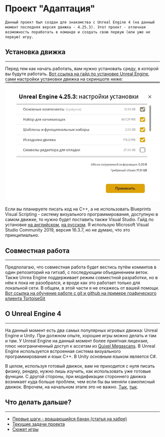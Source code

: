 # Проект "Адаптация"
    Данный проект был создан для знакомства с Unreal Engine 4 (на данный момент последняя версия движка - 4.25.3). Этот проект - отличная возможность поработать в команде и создать свою первую (или уже не первую) игру.
## Установка движка
---
Перед тем как начать работать, вам нужно установать среду, в которой вы будуте работать. [Вот ссылка на гайд по установке Unreal Engine](https://unreal-engine-4-russian.fandom.com/ru/wiki/%D0%97%D0%BD%D0%B0%D0%BA%D0%BE%D0%BC%D1%81%D1%82%D0%B2%D0%BE_%D1%81_Unreal_Engine_4_/_%D0%A3%D1%81%D1%82%D0%B0%D0%BD%D0%BE%D0%B2%D0%BA%D0%B0_Unreal_Engine_4),
сами настройки установки движка на скриншоте ниже:
![alt](src/settings.jpg "settings")​

Если вы планируете писать код на C++, а не использовать Blueprints Visual Scripting - систему визуального программирования, доступную в самом движке, то нужно будет поставить также Visual Studio. Гайд по установке [на английском](https://docs.unrealengine.com/en-US/Programming/Development/VisualStudioSetup/index.html), [на русском](https://uedocs.blogspot.com/2019/10/visual-studio-unreal-engine-4.html). Я использую Microsoft Visual Studio Community 2019, версия 16.3.7, но не думаю, что это принципиально. 
## Совместная работа
---
Предполагаю, что совместная работа будет вестись путём коммитов в один репозиторий на гитхаб, с последующим объединением веток. Также Unrea Engine поддерживает режим совместной разработки, но в нём я пока не разобрался, и вроде как это работает только для локальной сети. В общем, в этой части я не откажесь от вашей помощи.
[Вот ссылка на обучение работе с git и github на примере графического клиента TortoiseGit](https://github.com/nektonick/git-training/blob/master/MAIN.md)

## О Unreal Engine 4
---
На данный момент есть два самых популярных игровых движка: Unreal Engine и Unity. При должном опыте, хорошие игры можно делать и там и там. У Unreal Engine на данный момент более приятная лицензия, плюс неограниченный доступ к ассетам из [Quixel Megascans](https://quixel.com/megascans/). В Unreal Engine используется встроенная система визуального программирования и язык C++. В Unity основным языком является C#. 

В целом, используя готовый движок, вам не приходится с нуля писать физику, рендер, нужно лишь изучить, как использовать уже готовые функции. С другой стороны, при модификации стороннего движка возникает куда больше проблем, чем если бы вы меняли самописный движок. Впрочем, на начальном этапе это не важно. [Тык](https://qna.habr.com/q/191437), [тык](https://habr.com/ru/post/467175/).

## Что делать дальше?
--- 
* [Первые шаги - вращающийся банан (статья на хабре)](https://habr.com/ru/post/344394/)
* [Текущие задачи проекта](src/text/Текущие_задачи.md)
* [Сюжет игры](src/text/Сюжет.md)